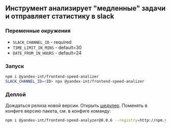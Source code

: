 ## Инструмент анализирует "медленные" задачи и отправляет статистику в slack

### Переменные окружения
 - `SLACK_CHANNEL_ID` - required
 - `TIME_LIMIT_IN_MINS` - default=30
 - `DATE_FROM_IN_HOURS` - default=24

### Запуск
```sh
npm i @yandex-int/frontend-speed-analizer
SLACK_CHANNEL_ID=<ID> npx @yandex-int/frontend-speed-analizer
```

### Деплой

Дождаться релиза новой версии.
Открыть [шедулер](https://sandbox.yandex-team.ru/scheduler/43207/view).
Поменять в конфиге версию пакета, см. в конфиге команду:
```sh
npm i @yandex-int/frontend-speed-analyzer@0.0.6 --registry=http://npm.yandex-team.ru"
```
